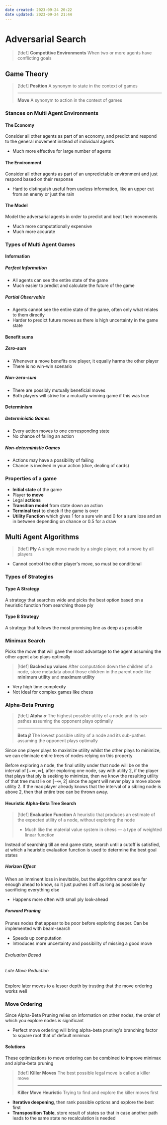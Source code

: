 ```yaml
---
date created: 2023-09-24 20:22
date updated: 2023-09-24 21:44
---
```


# Adversarial Search

> [!def]
> **Competitive Environments**
> When two or more agents have conflicting goals

## Game Theory

> [!def]
> **Position**
> A synonym to state in the context of games
>
> ---
>
> **Move**
> A synonym to action in the context of games

### Stances on Multi Agent Environments

#### The Economy

Consider all other agents as part of an economy, and predict and respond to the general movement instead of individual agents

- Much more effective for large number of agents

#### The Environment

Consider all other agents as part of an unpredictable environment and just respond based on their response

- Hard to distinguish useful from useless information, like an upper cut from an enemy or just the rain

#### The Model

Model the adversarial agents in order to predict and beat their movements

- Much more computationally expensive
- Much more accurate

### Types of Multi Agent Games

#### Information

##### Perfect Information

- All agents can see the entire state of the game
- Much easier to predict and calculate the future of the game

##### Partial Observable

- Agents cannot see the entire state of the game, often only what relates to them directly
- Harder to predict future moves as there is high uncertainty in the game state

#### Benefit sums

##### Zero-sum

- Whenever a move benefits one player, it equally harms the other player
- There is no win-win scenario

##### Non-zero-sum

- There are possibly mutually beneficial moves
- Both players will strive for a mutually winning game if this was true

#### Determinism

##### Deterministic Games

- Every action moves to one corresponding state
- No chance of failing an action

##### Non-deterministic Games

- Actions may have a possibility of failing
- Chance is involved in your action (dice, dealing of cards)

### Properties of a game

- **Initial state** of the game
- Player **to move**
- Legal **actions**
- **Transition model** from state down an action
- **Terminal test** to check if the game is over
- **Utility Function** which gives 1 for a sure win and 0 for a sure lose and an in between depending on chance or 0.5 for a draw

## Multi Agent Algorithms

> [!def]
> **Ply**
> A single move made by a single player, not a move by all players

- Cannot control the other player's move, so must be conditional

### Types of Strategies

#### Type A Strategy

A strategy that searches wide and picks the best option based on a heuristic function from searching those ply

#### Type B Strategy

A strategy that follows the most promising line as deep as possible

### Minimax Search

Picks the move that will gave the most advantage to the agent assuming the other agent also plays optimally

> [!def]
> **Backed up values**
> After computation down the children of a node, store metadata about those children in the parent node like **minimum utility** and **maximum utility**

- Very high time complexity
- Not ideal for complex games like chess

### Alpha-Beta Pruning

> [!def]
> **Alpha $\alpha$**
> The highest possible utility of a node and its sub-pathes assuming the opponent plays optimally
>
> ---
>
> **Beta $\beta$**
> The lowest possible utility of a node and its sub-pathes assuming the opponent plays optimally

Since one player plays to maximize utility whilst the other plays to minimize, we can eliminate entire trees of nodes relying on this property

Before exploring a node, the final utility under that node will be on the interval of $[-\infty,\infty]$, after exploring one node, say with utility $2$, if the player that plays that ply is seeking to minimize, then we know the resulting utility of that tree must lie on $[-\infty,2]$ since the agent will never play a move above utility $2$. If the max player already knows that the interval of a sibling node is above $2$, then that entire tree can be thrown away.

#### Heuristic Alpha-Beta Tree Search

> [!def]
> **Evaluation Function**
> A heuristic that produces an estimate of the expected utility of a node, without exploring the node
> 
> - Much like the material value system in chess — a type of weighted linear function

Instead of searching till an end game state, search until a cutoff is satisfied, at which a heuristic evaluation function is used to determine the best goal states

##### Horizon Effect

When an imminent loss in inevitable, but the algorithm cannot see far enough ahead to know, so it just pushes it off as long as possible by sacrificing everything else

- Happens more often with small ply look-ahead

##### Forward Pruning

Prunes nodes that appear to be poor before exploring deeper. Can be implemented with beam-search

- Speeds up computation
- Introduces more uncertainty and possibility of missing a good move

###### Evaluation Based



###### Late Move Reduction

Explore later moves to a lesser depth by trusting that the move ordering works well

### Move Ordering

Since Alpha-Beta Pruning relies on information on other nodes, the order of which you explore nodes is significant

- Perfect move ordering will bring alpha-beta pruning's branching factor to square root that of default minimax

#### Solutions

These optimizations to move ordering can be combined to improve minimax and alpha-beta pruning

> [!def]
> **Killer Moves**
> The best possible legal move is called a killer move
>
> ---
>
> **Killer Move Heuristic**
> Trying to find and explore the killer moves first

- **Iterative deepening**, then rank possible options and explore the best first
- **Transposition Table**, store result of states so that in case another path leads to the same state no recalculation is needed
